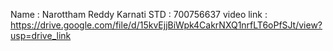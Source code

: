Name : Narottham Reddy Karnati
STD : 700756637
video link : https://drive.google.com/file/d/15kvEjjBiWpk4CakrNXQ1nrfLT6oPfSJt/view?usp=drive_link
